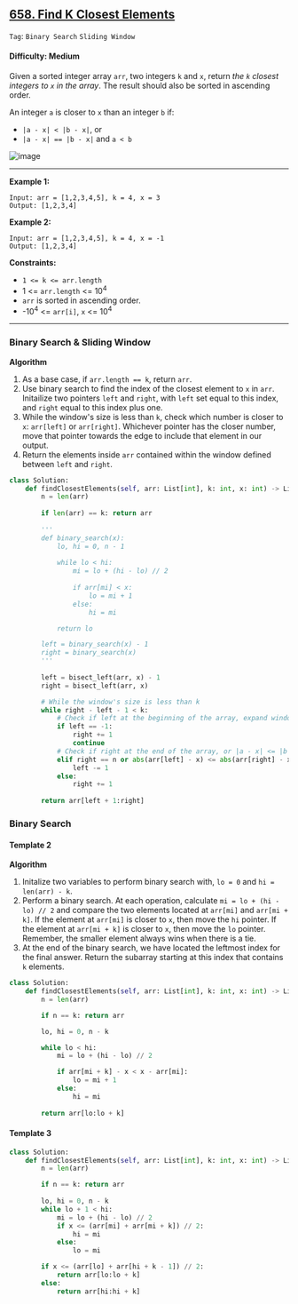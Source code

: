 ## [658. Find K Closest Elements](https://leetcode.com/problems/find-k-closest-elements)

```Tag```: ```Binary Search``` ```Sliding Window```

#### Difficulty: Medium

Given a sorted integer array ```arr```, two integers ```k``` and ```x```, return _the ```k``` closest integers to ```x``` in the array_. The result should also be sorted in ascending order.

An integer ```a``` is closer to ```x``` than an integer ```b``` if:

- ```|a - x| < |b - x|```, or
- ```|a - x| == |b - x|``` and ```a < b```

![image](https://user-images.githubusercontent.com/35042430/230222433-051e5057-225b-4e5e-a5fa-eca1c06fb7fc.png)

---
 
__Example 1:__
```
Input: arr = [1,2,3,4,5], k = 4, x = 3
Output: [1,2,3,4]
```

__Example 2:__
```
Input: arr = [1,2,3,4,5], k = 4, x = -1
Output: [1,2,3,4]
```

__Constraints:__

- ```1 <= k <= arr.length```
- 1 <= ```arr.length``` <= 10<sup>4</sup>
- ```arr``` is sorted in ascending order.
- -10<sup>4</sup> <= ```arr[i]```, ```x``` <= 10<sup>4</sup>

---

### Binary Search & Sliding Window

__Algorithm__

1. As a base case, if ```arr.length == k```, return ```arr```.
2. Use binary search to find the index of the closest element to ```x``` in ```arr```. Initailize two pointers ```left``` and ```right```, with ```left``` set equal to this index, and ```right``` equal to this index plus one.
3. While the window's size is less than ```k```, check which number is closer to ```x```: ```arr[left]``` or ```arr[right]```. Whichever pointer has the closer number, move that pointer towards the edge to include that element in our output.
4. Return the elements inside ```arr``` contained within the window defined between ```left``` and ```right```.

```Python
class Solution:
    def findClosestElements(self, arr: List[int], k: int, x: int) -> List[int]:
        n = len(arr)
        
        if len(arr) == k: return arr
        
        '''
        def binary_search(x):
            lo, hi = 0, n - 1
            
            while lo < hi:
                mi = lo + (hi - lo) // 2
                
                if arr[mi] < x:
                    lo = mi + 1
                else:
                    hi = mi

            return lo

        left = binary_search(x) - 1
        right = binary_search(x)
        '''
        
        left = bisect_left(arr, x) - 1
        right = bisect_left(arr, x)

        # While the window's size is less than k
        while right - left - 1 < k:
            # Check if left at the beginning of the array, expand window to the right
            if left == -1:
                right += 1
                continue
            # Check if right at the end of the array, or |a - x| <= |b - x|, expend window to the left
            elif right == n or abs(arr[left] - x) <= abs(arr[right] - x):
                left -= 1
            else:
                right += 1
            
        return arr[left + 1:right]
```

### Binary Search

#### Template 2

__Algorithm__

1. Initalize two variables to perform binary search with, ```lo = 0``` and ```hi = len(arr) - k```.
2. Perform a binary search. At each operation, calculate ```mi = lo + (hi - lo) // 2``` and compare the two elements located at ```arr[mi]``` and ```arr[mi + k]```. If the element at ```arr[mi]``` is closer to ```x```, then move the ```hi``` pointer. If the element at ```arr[mi + k]``` is closer to ```x```, then move the ```lo``` pointer. Remember, the smaller element always wins when there is a tie.
3. At the end of the binary search, we have located the leftmost index for the final answer. Return the subarray starting at this index that contains ```k``` elements.

```Python
class Solution:
    def findClosestElements(self, arr: List[int], k: int, x: int) -> List[int]:
        n = len(arr)

        if n == k: return arr

        lo, hi = 0, n - k

        while lo < hi:
            mi = lo + (hi - lo) // 2

            if arr[mi + k] - x < x - arr[mi]:
                lo = mi + 1
            else:
                hi = mi
        
        return arr[lo:lo + k]
```

#### Template 3

```Python
class Solution:
    def findClosestElements(self, arr: List[int], k: int, x: int) -> List[int]:
        n = len(arr)

        if n == k: return arr
        
        lo, hi = 0, n - k
        while lo + 1 < hi:
            mi = lo + (hi - lo) // 2
            if x <= (arr[mi] + arr[mi + k]) // 2:
                hi = mi
            else:
                lo = mi

        if x <= (arr[lo] + arr[hi + k - 1]) // 2:
            return arr[lo:lo + k]
        else:
            return arr[hi:hi + k]
```

